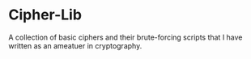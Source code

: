 # Cipher-Lib
A collection of basic ciphers and their brute-forcing scripts that I have written as an ameatuer in cryptography.
